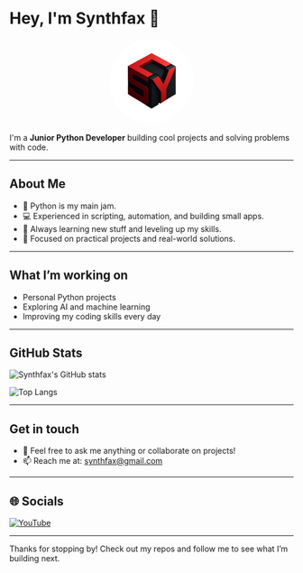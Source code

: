 # Hey, I'm Synthfax 👋

<p align="center">
  <img src="assets/pfp.png" alt="Synthfax Avatar" width="150" style="border-radius: 50%;" />
</p>

I'm a **Junior Python Developer** building cool projects and solving problems with code.

---

## About Me
- 🐍 Python is my main jam.
- 💻 Experienced in scripting, automation, and building small apps.
- 🚀 Always learning new stuff and leveling up my skills.
- 🎯 Focused on practical projects and real-world solutions.

---

## What I’m working on
- Personal Python projects
- Exploring AI and machine learning
- Improving my coding skills every day

---

## GitHub Stats

![Synthfax's GitHub stats](https://github-readme-stats.vercel.app/api?username=synthfax&show_icons=true&theme=radical)

![Top Langs](https://github-readme-stats.vercel.app/api/top-langs/?username=synthfax&layout=compact&theme=radical)

---

## Get in touch
- 💬 Feel free to ask me anything or collaborate on projects!
- 📫 Reach me at: [synthfax@gmail.com](mailto:synthfax@gmail.com)

---

## 🌐 Socials

[![YouTube](https://img.shields.io/badge/YouTube-@SynthfaxDev-red?style=for-the-badge&logo=youtube)](https://www.youtube.com/@SynthfaxDev)

---

Thanks for stopping by! Check out my repos and follow me to see what I’m building next.
